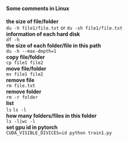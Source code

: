#### Some comments in Linux

**the size of file/folder**   
  `du -h file1/file.txt` or `du -sh file1/file.txt`      
**information of each hard disk**   
  `df -h`      
**the size of each folder/file in this path**  
  `du -h --max-depth=1`  
**copy file/folder**   
  `cp file1 file2`    
**move file/folder**   
  `mv file1 file2`    
**remove file**   
  `rm file.txt`    
**remove folder**   
  `rm -r folder`    
**list**   
  `ls` `ls -l`    
**how many folders/files in this folder**   
  `ls -l|wc -l`    
**set gpu id in pytorch**   
  `CUDA_VISIBLE_DIVICES=id python train1.py`    

